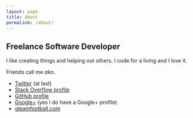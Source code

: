 ```yaml
---
layout: page
title: About
permalink: /about/
---
```


## Freelance Software Developer

I like creating things and helping out others. I code for a living and I love it.  

Friends call me _ako_.

 * [Twitter](https://twitter.com/michaeltecourt) (at last)
 * [Stack Overflow profile](http://stackoverflow.com/users/2187110/michael-ako-tecourt)
 * [GitHub profile](https://github.com/michaeltecourt)
 * [Google+](https://plus.google.com/u/0/+MichaelTecourt) (yes I do have a Google+ profile)
 * [gleamfootball.com](https://www.gleamfootball.com)
 
